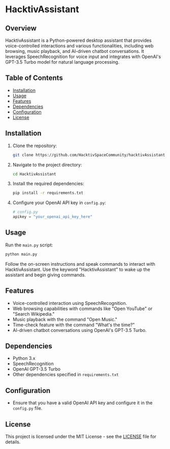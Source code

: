 # HacktivAssistant

## Overview

HacktivAssistant is a Python-powered desktop assistant that provides voice-controlled interactions and various functionalities, including web browsing, music playback, and AI-driven chatbot conversations. It leverages SpeechRecognition for voice input and integrates with OpenAI's GPT-3.5 Turbo model for natural language processing.

## Table of Contents

- [Installation](#installation)
- [Usage](#usage)
- [Features](#features)
- [Dependencies](#dependencies)
- [Configuration](#configuration)
- [License](#license)

## Installation

1. Clone the repository:

   ```bash
   git clone https://github.com/HacktivSpaceCommunity/hacktivAssistant-download.git
   ```

2. Navigate to the project directory:

   ```bash
   cd HacktivAssistant
   ```

3. Install the required dependencies:

   ```bash
   pip install -r requirements.txt
   ```

4. Configure your OpenAI API key in `config.py`:

   ```python
   # config.py
   apikey = "your_openai_api_key_here"
   ```

## Usage

Run the `main.py` script:

```bash
python main.py
```

Follow the on-screen instructions and speak commands to interact with HacktivAssistant. Use the keyword "HacktivAssistant" to wake up the assistant and begin giving commands.

## Features

- Voice-controlled interaction using SpeechRecognition.
- Web browsing capabilities with commands like "Open YouTube" or "Search Wikipedia."
- Music playback with the command "Open Music."
- Time-check feature with the command "What's the time?"
- AI-driven chatbot conversations using OpenAI's GPT-3.5 Turbo.

## Dependencies

- Python 3.x
- SpeechRecognition
- OpenAI GPT-3.5 Turbo
- Other dependencies specified in `requirements.txt`

## Configuration

- Ensure that you have a valid OpenAI API key and configure it in the `config.py` file.

## License

This project is licensed under the MIT License - see the [LICENSE](LICENSE) file for details.
